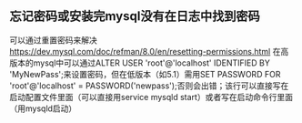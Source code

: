 
忘记密码或安装完mysql没有在日志中找到密码
--------------------------------------------------------------
可以通过重置密码来解决
https://dev.mysql.com/doc/refman/8.0/en/resetting-permissions.html
在高版本的mysql中可以通过ALTER USER 'root'@'localhost' IDENTIFIED BY 'MyNewPass';来设置密码，但在低版本（如5.1）需用SET PASSWORD FOR 'root'@'localhost' = PASSWORD('newpass');否则会出错；该行可以直接写在启动配置文件里面（可以直接用service mysqld start）或者写在启动命令行里面（用mysqld启动）